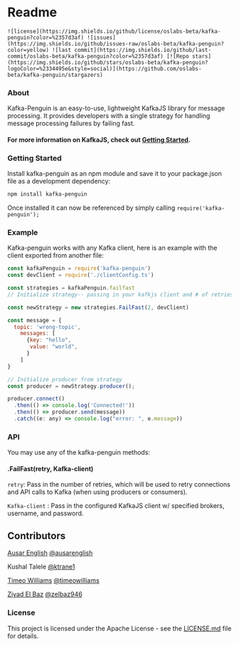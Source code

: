 # Readme

    ![license](https://img.shields.io/github/license/oslabs-beta/kafka-penguin?color=%2357d3af) ![issues](https://img.shields.io/github/issues-raw/oslabs-beta/kafka-penguin?color=yellow) ![last commit](https://img.shields.io/github/last-commit/oslabs-beta/kafka-penguin?color=%2357d3af) [![Repo stars](https://img.shields.io/github/stars/oslabs-beta/kafka-penguin?logoColor=%2334495e&style=social)](https://github.com/oslabs-beta/kafka-penguin/stargazers)

### About

Kafka-Penguin is an easy-to-use, lightweight KafkaJS library for message processing. It provides developers with a single strategy for handling message processing failures by failing fast.

#### For more information on KafkaJS, check out [Getting Started](https://kafka.js.org/docs/getting-started).

### Getting Started

Install kafka-penguin as an npm module and save it to your package.json file as a development dependency:

```bash
npm install kafka-penguin
```

Once installed it can now be referenced by simply calling `require('kafka-penguin');`

### Example

Kafka-penguin works with any Kafka client, here is an example with the client exported from another file:

```javascript
const kafkaPenguin = require('kafka-penguin')
const devClient = require('./clientConfig.ts')

const strategies = kafkaPenguin.failfast
// Initialize strategy-- passing in your kafkjs client and # of retries

const newStrategy = new strategies.FailFast(2, devClient) 

const message = {
  topic: 'wrong-topic',
    messages: [
      {key: "hello",
       value: "world",
      }
    ]
}

// Initialize producer from strategy
const producer = newStrategy.producer();

producer.connect()
  .then(() => console.log('Connected!'))
  .then(() => producer.send(message))
  .catch((e: any) => console.log("error: ", e.message))
```

### API

You may use any of the kafka-penguin methods:

#### .FailFast\(retry, Kafka-client\)

`retry`: Pass in the number of retries, which will be used to retry connections and API calls to Kafka \(when using producers or consumers\).

`Kafka-client` : Pass in the configured KafkaJS client w/ specified brokers, username, and password.

## **Contributors**

[Ausar English](https://www.linkedin.com/in/ausarenglish) [@ausarenglish](https://github.com/ausarenglish)

Kushal Talele [@ktrane1](https://github.com/ktrane1)

[Timeo Williams](https://www.linkedin.com/in/timeowilliams/) [@timeowilliams](https://github.com/timeowilliams)

[Ziyad El Baz](https://www.linkedin.com/in/ziyadelbaz) [@zelbaz946](https://github.com/zelbaz946)

### License

This project is licensed under the Apache License - see the [LICENSE.md](https://github.com/oslabs-beta/kafka-penguin/blob/main/LICENSE) file for details.

